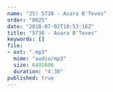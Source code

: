 ```yaml
---
name: "25) 5738 - Asara B'Teves"
order: "0025"
date: "2018-07-02T10:53:16Z"
title: "5738 - Asara B'Teves"
keywords: []
file:
- ext: ".mp3"
  mime: "audio/mp3"
  size: 6491606
  duration: "4:30"
published: true
---
```


